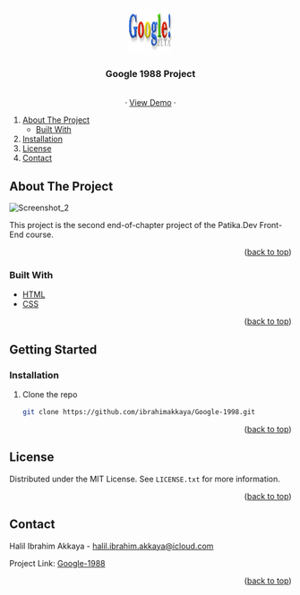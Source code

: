 <!-- PROJECT LOGO -->
<br />
<div align="center">
    <img src="images/google.jpg" alt="Logo" width="80" height="80">

  <h3 align="center">Google 1988 Project</h3>

  <p align="center">
    <br>
    ·
    <a href="https://ibrahimakkaya.github.io/Google-1998/">View Demo</a>
    ·
  </p>
</div>



<!-- TABLE OF CONTENTS -->
  <ol>
    <li>
      <a href="#about-the-project">About The Project</a>
      <ul>
        <li><a href="#built-with">Built With</a></li>
      </ul>
    </li>
    <li><a href="#installation">Installation</a></li>
    <li><a href="#license">License</a></li>
    <li><a href="#contact">Contact</a></li>

  </ol>
</details>



<!-- ABOUT THE PROJECT -->
## About The Project

![Screenshot_2](https://user-images.githubusercontent.com/71381757/146524228-20635e13-e73d-4342-9967-4ad4d64adbd5.png)



This project is the second end-of-chapter project of the Patika.Dev Front-End course.


<p align="right">(<a href="#top">back to top</a>)</p>



### Built With


* [HTML](https://developer.mozilla.org/en-US/docs/Web/HTML?retiredLocale=eng)
* [CSS](https://developer.mozilla.org/en-US/docs/Web/CSS?retiredLocale=tr)

<p align="right">(<a href="#top">back to top</a>)</p>


<!-- GETTING STARTED -->
## Getting Started

### Installation



1. Clone the repo

   ```sh
   git clone https://github.com/ibrahimakkaya/Google-1998.git
   ```


<p align="right">(<a href="#top">back to top</a>)</p>


<!-- LICENSE -->
## License

Distributed under the MIT License. See `LICENSE.txt` for more information.

<p align="right">(<a href="#top">back to top</a>)</p>


<!-- CONTACT -->
## Contact

Halil Ibrahim Akkaya -  halil.ibrahim.akkaya@icloud.com

Project Link: [Google-1988](https://github.com/ibrahimakkaya/Google-1998)

<p align="right">(<a href="#top">back to top</a>)</p>
